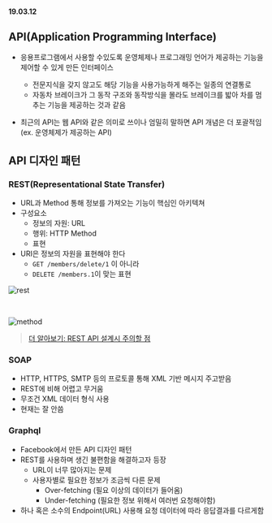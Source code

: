 #### 19.03.12

## API(Application Programming Interface)

- 응용프로그램에서 사용할 수있도록 운영체제나 프로그래밍 언어가 제공하는 기능을 제어할 수 있게 만든 인터페이스

  - 전문지식을 갖지 않고도 해당 기능을 사용가능하게 해주는 일종의 연결통로
  - 자동차 브레이크가 그 동작 구조와 동작방식을 몰라도 브레이크를 밟아 차를 멈추는 기능을 제공하는 것과 같음

- 최근의 API는 웹 API와 같은 의미로 쓰이나 엄밀히 말하면 API 개념은 더 포괄적임(ex. 운영체제가 제공하는 API)

## API 디자인 패턴
### REST(Representational State Transfer)
- URL과 Method 통해 정보를 가져오는 기능이 핵심인 아키텍쳐
- 구성요소
  - 정보의 자원: URL
  - 행위: HTTP Method
  - 표현
- URI은 정보의 자원을 표현해야 한다
    - `GET /members/delete/1` 이 아니라
    - `DELETE /members.1`이 맞는 표현

![rest](https://user-images.githubusercontent.com/38183218/54192780-179b1e80-44fc-11e9-8ac0-8b0f234ce801.PNG)

<br>

![method](https://user-images.githubusercontent.com/38183218/54192782-179b1e80-44fc-11e9-9856-550487668034.PNG)

> [더 알아보기: REST API 설계시 주의할 점](https://meetup.toast.com/posts/92)


### SOAP
- HTTP, HTTPS, SMTP 등의 프로토콜 통해 XML 기반 메시지 주고받음
- REST에 비해 어렵고 무거움
- 무조건 XML 데이터 형식 사용
- 현재는 잘 안씀

### Graphql
- Facebook에서 만든 API 디자인 패턴
- REST를 사용하며 생긴 불편함을 해결하고자 등장
  - URL이 너무 많아지는 문제
  - 사용자별로 필요한 정보가 조금씩 다른 문제
    - Over-fetching (필요 이상의 데이터가 들어옴)
    - Under-fetching (필요한 정보 위해서 여러번 요청해야함)
- 하나 혹은 소수의 Endpoint(URL) 사용해 요청 데이터에 따라 응답결과를 다르게함


